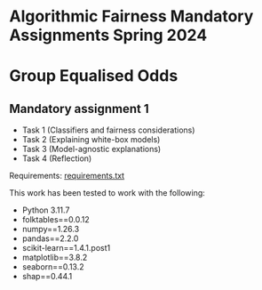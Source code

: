 # Algorithmic Fairness Mandatory Assignments Spring 2024
# Group Equalised Odds

## Mandatory assignment 1

- Task 1 (Classifiers and fairness considerations)
- Task 2 (Explaining white-box models)
- Task 3 (Model-agnostic explanations)
- Task 4 (Reflection)


Requirements: [requirements.txt](https://github.com/Xannadoo/Algorithmic_Fairness_Mandatories/blob/main/Mandatory_1/requirements.txt)

This work has been tested to work with the following:

- Python 3.11.7
- folktables==0.0.12
- numpy==1.26.3
- pandas==2.2.0
- scikit-learn==1.4.1.post1
- matplotlib==3.8.2
- seaborn==0.13.2
- shap==0.44.1
